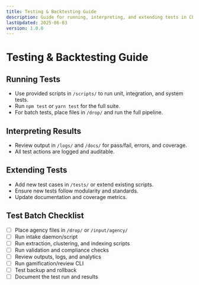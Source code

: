 ```yaml
---
title: Testing & Backtesting Guide
description: Guide for running, interpreting, and extending tests in CLARITY_ENGINE.
lastUpdated: 2025-06-03
version: 1.0.0
---
```


# Testing & Backtesting Guide

## Running Tests
- Use provided scripts in `/scripts/` to run unit, integration, and system tests.
- Run `npm test` or `yarn test` for the full suite.
- For batch tests, place files in `/drop/` and run the full pipeline.

## Interpreting Results
- Review output in `/logs/` and `/docs/` for pass/fail, errors, and coverage.
- All test actions are logged and auditable.

## Extending Tests
- Add new test cases in `/tests/` or extend existing scripts.
- Ensure new tests follow modularity and standards.
- Update documentation and coverage metrics.

## Test Batch Checklist
- [ ] Place agency files in `/drop/` or `/input/agency/`
- [ ] Run intake daemon/script
- [ ] Run extraction, clustering, and indexing scripts
- [ ] Run validation and compliance checks
- [ ] Review outputs, logs, and analytics
- [ ] Run gamification/review CLI
- [ ] Test backup and rollback
- [ ] Document the test run and results 